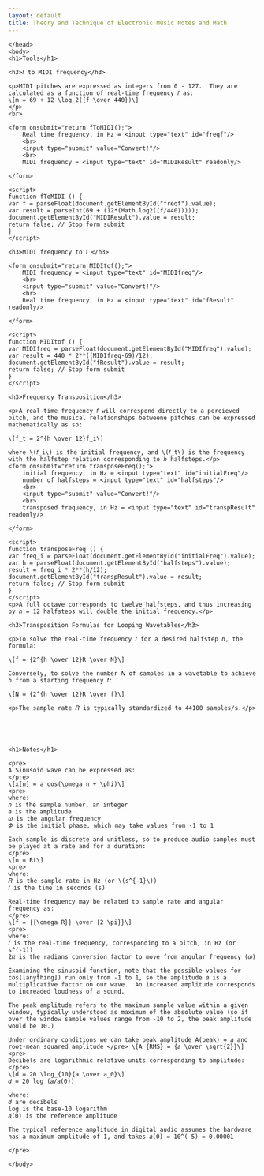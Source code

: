 ```yaml
---
layout: default
title: Theory and Technique of Electronic Music Notes and Math
---
```


<html lang="en-us">
    <head>
        <meta charset="utf-8">
		<title>Music Math Helper</title>
        <script src="https://polyfill.io/v3/polyfill.min.js?features=es6"></script>
        <script id="MathJax-script" async src="https://cdn.jsdelivr.net/npm/mathjax@3/es5/tex-mml-chtml.js"></script>

    </head>
    <body>
    <h1>Tools</h1>

    <h3>𝑓 to MIDI frequency</h3>

    <p>MIDI pitches are expressed as integers from 0 - 127.  They are calculated as a function of real-time frequency 𝑓 as:
    \[m = 69 + 12 \log_2({f \over 440})\]
    </p>
    <br>

    <form onsubmit="return fToMIDI();">
        Real time frequency, in Hz = <input type="text" id="freqf"/>
        <br>
        <input type="submit" value="Convert!"/>
        <br>
        MIDI frequency = <input type="text" id="MIDIResult" readonly/>

    </form>

    <script>
    function fToMIDI () {
    var f = parseFloat(document.getElementById("freqf").value);
    var result = parseInt(69 + (12*(Math.log2((f/440)))));
    document.getElementById("MIDIResult").value = result;
    return false; // Stop form submit
    }
    </script>

    <h3>MIDI frequency to 𝑓 </h3>

    <form onsubmit="return MIDItof();">
        MIDI frequency = <input type="text" id="MIDIfreq"/>
        <br>
        <input type="submit" value="Convert!"/>
        <br>
        Real time frequency, in Hz = <input type="text" id="fResult" readonly/>

    </form>

    <script>
    function MIDItof () {
    var MIDIfreq = parseFloat(document.getElementById("MIDIfreq").value);
    var result = 440 * 2**((MIDIfreq-69)/12);
    document.getElementById("fResult").value = result;
    return false; // Stop form submit
    }
    </script>

    <h3>Frequency Transposition</h3>

    <p>A real-time frequency 𝑓 will correspond directly to a percieved pitch, and the musical relationships betweene pitches can be expressed mathematically as so:

    \[f_t = 2^{h \over 12}f_i\]

    where \(𝑓_i\) is the initial frequency, and \(𝑓_t\) is the frequency with the halfstep relation corresponding to ℎ halfsteps.</p>
    <form onsubmit="return transposeFreq();">
        initial frequency, in Hz = <input type="text" id="initialFreq"/>
        number of halfsteps = <input type="text" id="halfsteps"/>
        <br>
        <input type="submit" value="Convert!"/>
        <br>
        transposed frequency, in Hz = <input type="text" id="transpResult" readonly/>

    </form>

    <script>
    function transposeFreq () {
    var freq_i = parseFloat(document.getElementById("initialFreq").value);
    var h = parseFloat(document.getElementById("halfsteps").value);
    result = freq_i * 2**(h/12);
    document.getElementById("transpResult").value = result;
    return false; // Stop form submit
    }
    </script>
    <p>A full octave corresponds to twelve halfsteps, and thus increasing by ℎ = 12 halfsteps will double the initial frequency.</p>

    <h3>Transposition Formulas for Looping Wavetables</h3>

    <p>To solve the real-time frequency 𝑓 for a desired halfstep ℎ, the formula:

    \[f = {2^{h \over 12}R \over N}\]

    Conversely, to solve the number 𝑁 of samples in a wavetable to achieve ℎ from a starting frequency 𝑓:

    \[N = {2^{h \over 12}R \over f}\]

    <p>The sample rate 𝑅 is typically standardized to 44100 samples/s.</p>





    <h1>Notes</h1>

    <pre>
    A Sinusoid wave can be expressed as:
    </pre>
    \[x[n] = a cos(\omega n + \phi)\]
    <pre>
    where:
    𝑛 is the sample number, an integer
    𝑎 is the amplitude
    𝜔 is the angular frequency
    𝛷 is the initial phase, which may take values from -1 to 1

    Each sample is discrete and unitless, so to produce audio samples must be played at a rate and for a duration:
    </pre>
    \[n = Rt\]
    <pre>
    where:
    𝑅 is the sample rate in Hz (or \(s^{-1}\))
    𝑡 is the time in seconds (s)

    Real-time frequency may be related to sample rate and angular frequency as:
    </pre>
    \[f = {{\omega R}} \over {2 \pi}}\]
    <pre>
    where:
    𝑓 is the real-time frequency, corresponding to a pitch, in Hz (or s^(-1))
    2𝜋 is the radians conversion factor to move from angular frequency (𝜔)

    Examining the sinusoid function, note that the possible values for cos([anything]) run only from -1 to 1, so the amplitude 𝑎 is a multiplicative factor on our wave.  An increased amplitude corresponds to increaded loudness of a sound.

    The peak amplitude refers to the maximum sample value within a given window, typically understood as maximum of the absolute value (so if over the window sample values range from -10 to 2, the peak amplitude would be 10.)

    Under ordinary conditions we can take peak amplitude A(peak) = 𝑎 and root-mean squared amplitude </pre> \[A_{RMS} = {𝑎 \over \sqrt{2}}\]
    <pre>
    Decibels are logarithmic relative units corresponding to amplitude:
    </pre>
    \[d = 20 \log_{10}{a \over a_0}\]
    𝑑 = 20 log (𝑎/𝑎(0))

    where:
    𝑑 are decibels
    log is the base-10 logarithm
    𝑎(0) is the reference amplitude

    The typical reference amplitude in digital audio assumes the hardware has a maximum amplitude of 1, and takes 𝑎(0) = 10^(-5) = 0.00001

    </pre>

    </body>

</html>
